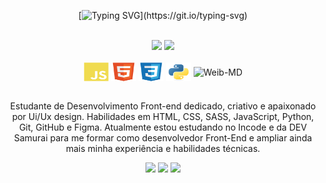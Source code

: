 <div align="center">

[![Typing SVG](https://readme-typing-svg.demolab.com?font=Fira+Code&pause=1000&center=true&vCenter=true&width=435&lines=Hello+World!+My+name+is+Hendrickson1;I'm+a+Front-end+studant!)](https://git.io/typing-svg)

<div align="center">
  <br>
  <img height="180em" src="https://github-readme-stats.vercel.app/api?username=hendricksonweib&show_icons=true&theme=radical&include_all_commits=true&count_private=true"/>
  <img height="180em" src="https://github-readme-stats.vercel.app/api/top-langs/?username=hendricksonweib&layout=compact&langs_count=7&theme=radical"/>
<div style="display: inline_block"><br>
  <img align="center" alt="Weib-Js" height="30" width="40" src="https://raw.githubusercontent.com/devicons/devicon/master/icons/javascript/javascript-plain.svg">
   <img align="center" alt="Weib-HTML" height="30" width="40" src="https://raw.githubusercontent.com/devicons/devicon/master/icons/html5/html5-original.svg">
  <img align="center" alt="Weib-CSS" height="30" width="40" src="https://raw.githubusercontent.com/devicons/devicon/master/icons/css3/css3-original.svg">
  <img align="center" alt="Weib-Python" height="30" width="40" src="https://raw.githubusercontent.com/devicons/devicon/master/icons/python/python-original.svg">
  <img align="center" alt="Weib-MD" <img width="42" height="46" src="https://img.icons8.com/nolan/64/markdown.png" alt="markdown"/>
</div>
<br>
<p>Estudante de Desenvolvimento Front-end dedicado, criativo e apaixonado por Ui/Ux design. Habilidades em HTML, CSS, SASS, JavaScript, Python, Git, GitHub e Figma. Atualmente estou estudando no Incode e da DEV Samurai para me formar como desenvolvedor Front-End e ampliar ainda mais minha experiência e habilidades técnicas.</p>


  <div aligh="center">
  <a href = "mailto: weibdsgn@gmail.com"><img src="https://img.shields.io/badge/-Gmail-%23EA4335?style=for-the-badge&logo=gmail&logoColor=white" target="_blank"></a>
  <a href="https://www.linkedin.com/in/hendrickson-weib-5046a027b/" target="_blank"><img src="https://img.shields.io/badge/-LinkedIn-%230077B5?style=for-the-badge&logo=linkedin&logoColor=white" target="_blank"></a>
   <a href="https://www.instagram.com/weibdsgn/" target="_blank"><img src="https://img.shields.io/badge/-Instagram-%23E4405F?style=for-the-badge&logo=instagram&logoColor=white" target="_blank"></a>
</div>

  ##
  

